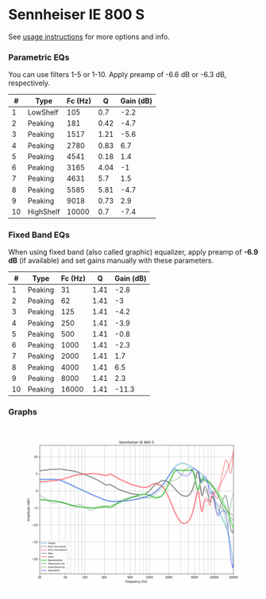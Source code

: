 # Sennheiser IE 800 S
See [usage instructions](https://github.com/jaakkopasanen/AutoEq#usage) for more options and info.

### Parametric EQs
You can use filters 1-5 or 1-10. Apply preamp of -6.6 dB or -6.3 dB, respectively.

|   # | Type      |   Fc (Hz) |    Q |   Gain (dB) |
|-----|-----------|-----------|------|-------------|
|   1 | LowShelf  |       105 | 0.7  |        -2.2 |
|   2 | Peaking   |       181 | 0.42 |        -4.7 |
|   3 | Peaking   |      1517 | 1.21 |        -5.6 |
|   4 | Peaking   |      2780 | 0.83 |         6.7 |
|   5 | Peaking   |      4541 | 0.18 |         1.4 |
|   6 | Peaking   |      3165 | 4.04 |        -1   |
|   7 | Peaking   |      4631 | 5.7  |         1.5 |
|   8 | Peaking   |      5585 | 5.81 |        -4.7 |
|   9 | Peaking   |      9018 | 0.73 |         2.9 |
|  10 | HighShelf |     10000 | 0.7  |        -7.4 |

### Fixed Band EQs
When using fixed band (also called graphic) equalizer, apply preamp of **-6.9 dB** (if available) and set gains manually with these parameters.

|   # | Type    |   Fc (Hz) |    Q |   Gain (dB) |
|-----|---------|-----------|------|-------------|
|   1 | Peaking |        31 | 1.41 |        -2.8 |
|   2 | Peaking |        62 | 1.41 |        -3   |
|   3 | Peaking |       125 | 1.41 |        -4.2 |
|   4 | Peaking |       250 | 1.41 |        -3.9 |
|   5 | Peaking |       500 | 1.41 |        -0.8 |
|   6 | Peaking |      1000 | 1.41 |        -2.3 |
|   7 | Peaking |      2000 | 1.41 |         1.7 |
|   8 | Peaking |      4000 | 1.41 |         6.5 |
|   9 | Peaking |      8000 | 1.41 |         2.3 |
|  10 | Peaking |     16000 | 1.41 |       -11.3 |

### Graphs
![](./Sennheiser%20IE%20800%20S.png)
